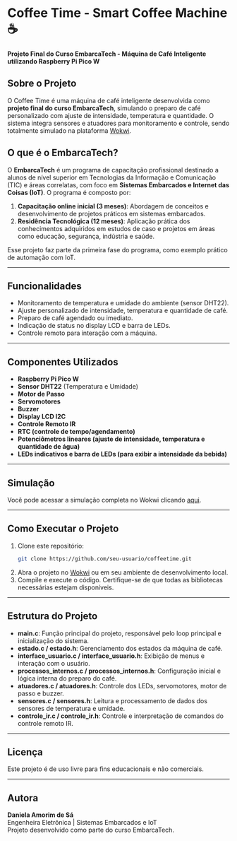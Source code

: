 # Coffee Time - Smart Coffee Machine ☕  
**Projeto Final do Curso EmbarcaTech - Máquina de Café Inteligente utilizando Raspberry Pi Pico W**  

## Sobre o Projeto  
O Coffee Time é uma máquina de café inteligente desenvolvida como **projeto final do curso EmbarcaTech**, simulando o preparo de café personalizado com ajuste de intensidade, temperatura e quantidade. O sistema integra sensores e atuadores para monitoramento e controle, sendo totalmente simulado na plataforma [Wokwi](https://wokwi.com).  

## O que é o EmbarcaTech?  
O **EmbarcaTech** é um programa de capacitação profissional destinado a alunos de nível superior em Tecnologias da Informação e Comunicação (TIC) e áreas correlatas, com foco em **Sistemas Embarcados e Internet das Coisas (IoT)**. O programa é composto por:  
1. **Capacitação online inicial (3 meses)**: Abordagem de conceitos e desenvolvimento de projetos práticos em sistemas embarcados.  
2. **Residência Tecnológica (12 meses)**: Aplicação prática dos conhecimentos adquiridos em estudos de caso e projetos em áreas como educação, segurança, indústria e saúde.  

Esse projeto faz parte da primeira fase do programa, como exemplo prático de automação com IoT.  

---

## Funcionalidades  
- Monitoramento de temperatura e umidade do ambiente (sensor DHT22).  
- Ajuste personalizado de intensidade, temperatura e quantidade de café.  
- Preparo de café agendado ou imediato.  
- Indicação de status no display LCD e barra de LEDs.  
- Controle remoto para interação com a máquina.  

---

## Componentes Utilizados  
- **Raspberry Pi Pico W**  
- **Sensor DHT22** (Temperatura e Umidade)  
- **Motor de Passo**  
- **Servomotores**  
- **Buzzer**  
- **Display LCD I2C**  
- **Controle Remoto IR**
- **RTC (controle de tempo/agendamento)**
- **Potenciômetros lineares (ajuste de intensidade, temperatura e quantidade de água)**
- **LEDs indicativos e barra de LEDs (para exibir a intensidade da bebida)**

---

## Simulação  
Você pode acessar a simulação completa no Wokwi clicando [aqui](https://wokwi.com/projects/422226074874479617).  

---

## Como Executar o Projeto  
1. Clone este repositório:  
   ```sh
   git clone https://github.com/seu-usuario/coffeetime.git
   ```
2. Abra o projeto no [Wokwi](https://wokwi.com) ou em seu ambiente de desenvolvimento local.
3. Compile e execute o código. Certifique-se de que todas as bibliotecas necessárias estejam disponíveis.

---

## Estrutura do Projeto  
- **main.c**: Função principal do projeto, responsável pelo loop principal e inicialização do sistema.
- **estado.c / estado.h**: Gerenciamento dos estados da máquina de café.
- **interface_usuario.c / interface_usuario.h**: Exibição de menus e interação com o usuário.
- **processos_internos.c / processos_internos.h**: Configuração inicial e lógica interna do preparo do café.
- **atuadores.c / atuadores.h**: Controle dos LEDs, servomotores, motor de passo e buzzer.
- **sensores.c / sensores.h**: Leitura e processamento de dados dos sensores de temperatura e umidade.
- **controle_ir.c / controle_ir.h**: Controle e interpretação de comandos do controle remoto IR.

---

## Licença  
Este projeto é de uso livre para fins educacionais e não comerciais.

---

## Autora  
**Daniela Amorim de Sá**  
Engenheira Eletrônica | Sistemas Embarcados e IoT  
Projeto desenvolvido como parte do curso EmbarcaTech.  

